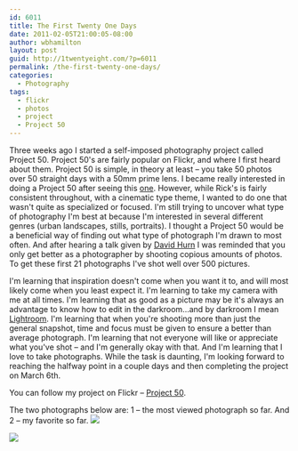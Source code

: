 ```yaml
---
id: 6011
title: The First Twenty One Days
date: 2011-02-05T21:00:05-08:00
author: wbhamilton
layout: post
guid: http://1twentyeight.com/?p=6011
permalink: /the-first-twenty-one-days/
categories:
  - Photography
tags:
  - flickr
  - photos
  - project
  - Project 50
---
```

Three weeks ago I started a self-imposed photography project called Project 50. Project 50's are fairly popular on Flickr, and where I first heard about them. Project 50 is simple, in theory at least – you take 50 photos over 50 straight days with a 50mm prime lens. I became really interested in doing a Project 50 after seeing this [one](http://d.pr/WWE7). However, while Rick's is fairly consistent throughout, with a cinematic type theme, I wanted to do one that wasn't quite as specialized or focused. I'm still trying to uncover what type of photography I'm best at because I'm interested in several different genres (urban landscapes, stills, portraits). I thought a Project 50 would be a beneficial way of finding out what type of photograph I'm drawn to most often. And after hearing a talk given by [David Hurn](http://d.pr/rqb6) I was reminded that you only get better as a photographer by shooting copious amounts of photos. To get these first 21 photographs I've shot well over 500 pictures.

I'm learning that inspiration doesn't come when you want it to, and will most likely come when you least expect it. I'm learning to take my camera with me at all times. I'm learning that as good as a picture may be it's always an advantage to know how to edit in the darkroom&#8230;and by darkroom I mean [Lightroom](http://www.adobe.com/products/photoshoplightroom/). I'm learning that when you're shooting more than just the general snapshot, time and focus must be given to ensure a better than average photograph. I'm learning that not everyone will like or appreciate what you've shot – and I'm generally okay with that. And I'm learning that I love to take photographs. While the task is daunting, I'm looking forward to reaching the halfway point in a couple days and then completing the project on March 6th.

You can follow my project on Flickr – [Project 50](http://d.pr/2uuO).

The two photographs below are: 1 – the most viewed photograph so far. And 2 – my favorite so far.
<img src="http://1twentyeight.com/wp-content/uploads/2011/02/Marked.jpg"  />

<img src="http://1twentyeight.com/wp-content/uploads/2011/02/OutsideYetInside.jpg"  />
